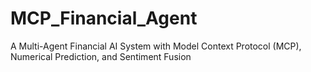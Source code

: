# MCP_Financial_Agent
A Multi-Agent Financial AI System with Model Context Protocol (MCP), Numerical Prediction, and Sentiment Fusion
